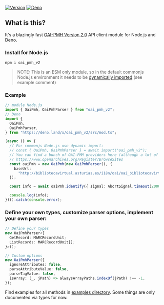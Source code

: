 [![Version][npm-svg]][npm-url] [![Deno][deno-svg]][deno-url]

## What is this?

It's a blazingly fast
[OAI-PMH Version 2.0](https://www.openarchives.org/OAI/openarchivesprotocol.html)
API client module for Node.js and Deno.

### Install for Node.js

```sh
npm i oai_pmh_v2
```

> NOTE: This is an ESM only module, so in the default commonjs Node.js
> environment it needs to be
> [dynamically imported](https://developer.mozilla.org/en-US/docs/Web/JavaScript/Reference/Operators/import)
> (see example comment)

### Example

```typescript
// module Node.js
import { OaiPmh, OaiPmhParser } from "oai_pmh_v2";
// Deno
import {
  OaiPmh,
  OaiPmhParser,
} from "https://deno.land/x/oai_pmh_v2/src/mod.ts";

(async () => {
  // For commonjs Node.js use dynamic import:
  // const { OaiPmh, OaiPmhParser } = await import("oai_pmh_v2");
  // You can find a bunch of OAI-PMH providers here (although a lot of them might be non functional):
  // https://www.openarchives.org/Register/BrowseSites
  const oaiPmh = new OaiPmh(new OaiPmhParser(), {
    baseUrl:
      "http://bibliotecavirtual.asturias.es/i18n/oai/oai_bibliotecavirtual.asturias.es.cmd",
  });

  const info = await oaiPmh.identify({ signal: AbortSignal.timeout(20000) });

  console.log(info);
})().catch(console.error);
```

### Define your own types, customize parser options, implement your own parser:

```typescript
// Define your types
new OaiPmhParser<{
  GetRecord: MARCRecordUnit;
  ListRecords: MARCRecordUnit[];
}>();

// Custom options
new OaiPmhParser({
  ignoreAttributes: false,
  parseAttributeValue: false,
  parseTagValue: false,
  isArray: (_, jPath) => alwaysArrayPaths.indexOf(jPath) !== -1,
});
```

Find examples for all methods in
[examples directory](https://github.com/flevi29/oai_pmh_v2/tree/main/examples).
Some things are only documented via types for now.

[npm-svg]: https://img.shields.io/npm/v/oai_pmh_v2.svg?style=flat-square
[npm-url]: https://npmjs.org/package/oai_pmh_v2
[deno-svg]: https://img.shields.io/badge/deno-land-blueviolet?style=flat-square
[deno-url]: https://deno.land/x/oai_pmh_v2
